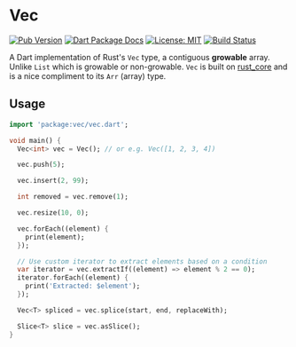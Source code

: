 # Vec
[![Pub Version](https://img.shields.io/pub/v/vec.svg)](https://pub.dev/packages/vec)
[![Dart Package Docs](https://img.shields.io/badge/documentation-pub.dev-blue.svg)](https://pub.dev/documentation/vec/latest/)
[![License: MIT](https://img.shields.io/badge/license-MIT-purple.svg)](https://opensource.org/licenses/MIT)
[![Build Status](https://github.com/mcmah309/vec/actions/workflows/ci.yml/badge.svg)](https://github.com/mcmah309/vec/actions)

A Dart implementation of Rust's `Vec` type, a contiguous **growable** array. Unlike `List` which is growable or non-growable.
`Vec` is built on [rust_core](https://github.com/mcmah309/rust_core) and is a nice compliment to its `Arr` (array) type.

## Usage

```dart
import 'package:vec/vec.dart';

void main() {
  Vec<int> vec = Vec(); // or e.g. Vec([1, 2, 3, 4])

  vec.push(5);

  vec.insert(2, 99);

  int removed = vec.remove(1);

  vec.resize(10, 0);

  vec.forEach((element) {
    print(element);
  });

  // Use custom iterator to extract elements based on a condition
  var iterator = vec.extractIf((element) => element % 2 == 0);
  iterator.forEach((element) {
    print('Extracted: $element');
  });

  Vec<T> spliced = vec.splice(start, end, replaceWith);

  Slice<T> slice = vec.asSlice();
}
```